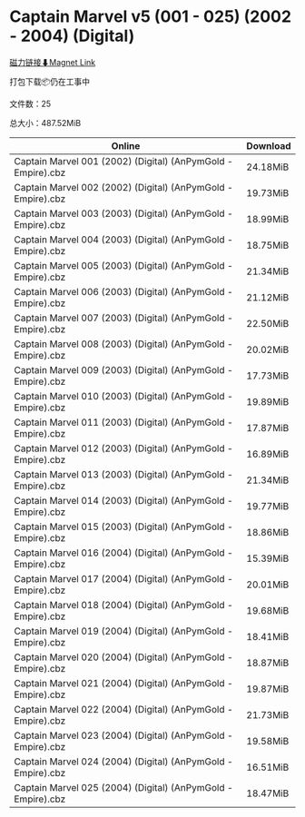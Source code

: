 # Captain Marvel v5 (001 - 025) (2002 - 2004) (Digital)

[磁力链接⬇Magnet Link](magnet:?xt=urn:btih:f8d6b5178fc7f1de4871f157e719d51fbfe1faa7&dn=Captain%20Marvel%20v5%20%28001%20-%20025%29%20%282002%20-%202004%29%20%28Digital%29)

打包下载📦仍在工事中

文件数：25

总大小：487.52MiB

Online | Download
--- | ---
Captain Marvel 001 (2002) (Digital) (AnPymGold - Empire).cbz | 24.18MiB
Captain Marvel 002 (2002) (Digital) (AnPymGold - Empire).cbz | 19.73MiB
Captain Marvel 003 (2003) (Digital) (AnPymGold - Empire).cbz | 18.99MiB
Captain Marvel 004 (2003) (Digital) (AnPymGold - Empire).cbz | 18.75MiB
Captain Marvel 005 (2003) (Digital) (AnPymGold - Empire).cbz | 21.34MiB
Captain Marvel 006 (2003) (Digital) (AnPymGold - Empire).cbz | 21.12MiB
Captain Marvel 007 (2003) (Digital) (AnPymGold - Empire).cbz | 22.50MiB
Captain Marvel 008 (2003) (Digital) (AnPymGold - Empire).cbz | 20.02MiB
Captain Marvel 009 (2003) (Digital) (AnPymGold - Empire).cbz | 17.73MiB
Captain Marvel 010 (2003) (Digital) (AnPymGold - Empire).cbz | 19.89MiB
Captain Marvel 011 (2003) (Digital) (AnPymGold - Empire).cbz | 17.87MiB
Captain Marvel 012 (2003) (Digital) (AnPymGold - Empire).cbz | 16.89MiB
Captain Marvel 013 (2003) (Digital) (AnPymGold - Empire).cbz | 21.34MiB
Captain Marvel 014 (2003) (Digital) (AnPymGold - Empire).cbz | 19.77MiB
Captain Marvel 015 (2003) (Digital) (AnPymGold - Empire).cbz | 18.86MiB
Captain Marvel 016 (2004) (Digital) (AnPymGold - Empire).cbz | 15.39MiB
Captain Marvel 017 (2004) (Digital) (AnPymGold - Empire).cbz | 20.01MiB
Captain Marvel 018 (2004) (Digital) (AnPymGold - Empire).cbz | 19.68MiB
Captain Marvel 019 (2004) (Digital) (AnPymGold - Empire).cbz | 18.41MiB
Captain Marvel 020 (2004) (Digital) (AnPymGold - Empire).cbz | 18.87MiB
Captain Marvel 021 (2004) (Digital) (AnPymGold - Empire).cbz | 19.87MiB
Captain Marvel 022 (2004) (Digital) (AnPymGold - Empire).cbz | 21.73MiB
Captain Marvel 023 (2004) (Digital) (AnPymGold - Empire).cbz | 19.58MiB
Captain Marvel 024 (2004) (Digital) (AnPymGold - Empire).cbz | 16.51MiB
Captain Marvel 025 (2004) (Digital) (AnPymGold - Empire).cbz | 18.47MiB